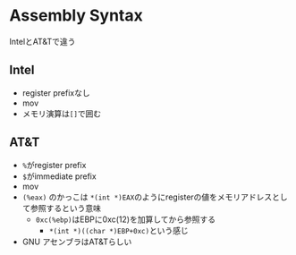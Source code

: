 # Assembly Syntax

IntelとAT&Tで違う

## Intel

* register prefixなし
* mov <dest> <source>
* メモリ演算は`[]`で囲む


## AT&T

* `%`がregister prefix
* `$`がimmediate prefix
* mov <source> <dest>
* `(%eax)` のかっこは `*(int *)EAX`のようにregisterの値をメモリアドレスとして参照するという意味
  * `0xc(%ebp)`はEBPに0xc(12)を加算してから参照する
    * `*(int *)((char *)EBP+0xc)`という感じ
* GNU アセンブラはAT&Tらしい
